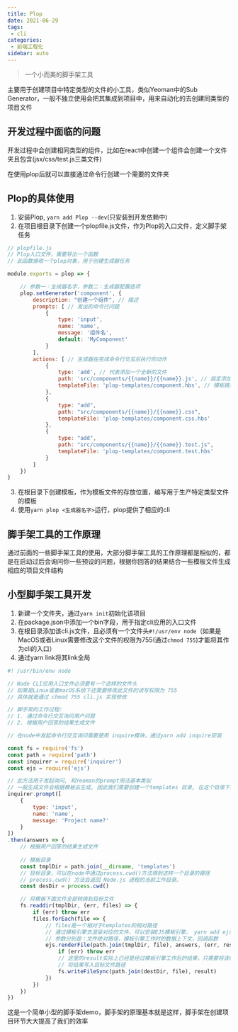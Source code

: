 ```yaml
---
title: Plop
date: 2021-06-29
tags:
 - cli
categories:
 - 前端工程化
sidebar: auto
---
```


> 一个小而美的脚手架工具

主要用于创建项目中特定类型的文件的小工具，类似Yeoman中的Sub Generator，一般不独立使用会把其集成到项目中，用来自动化的去创建同类型的项目文件

## 开发过程中面临的问题

开发过程中会创建相同类型的组件，比如在react中创建一个组件会创建一个文件夹且包含(jsx/css/test.js三类文件)

在使用plop后就可以直接通过命令行创建一个需要的文件夹

## Plop的具体使用

1. 安装Plop, `yarn add Plop --dev`(只安装到开发依赖中)
2. 在项目根目录下创建一个plopfile.js文件，作为Plop的入口文件，定义脚手架任务
```javaScript
// plopfile.js
// Plop入口文件，需要导出一个函数
// 此函数接收一个plop对象，用于创建生成器任务

module.exports = plop => {

    // 参数一：生成器名字，参数二：生成器配置选项
    plop.setGenerator('component', {
        description: "创建一个组件", // 描述
        prompts: [ // 发出的命令行问题
            {
                type: 'input',
                name: 'name',
                message: '组件名',
                default: 'MyComponent'
            }
        ],
        actions: [ // 生成器在完成命令行交互后执行的动作
            {
                type: 'add', // 代表添加一个全新的文件
                path: 'src/components/{{name}}/{{name}}.js', // 指定添加文件的路径，可以使用双花括号({{}})的插值表达式获取刚刚添加name
                templateFile: 'plop-templates/component.hbs', // 模板路径，可以在根目录创建一个模板文件夹，然后使用.hbs格式创建模板，且遵循其语法，使用{{}}插入数据
            },
            {
                type: "add",
                path: "src/components/{{name}}/{{name}}.css", 
                templateFile: 'plop-templates/component.css.hbs'
            },
            {
                type: "add",
                path: "src/components/{{name}}/{{name}}.test.js", 
                templateFile: 'plop-templates/component.test.hbs'
            }
        ]
    })
}
```
3. 在根目录下创建模板，作为模板文件的存放位置，编写用于生产特定类型文件的模板
4. 使用`yarn plop <生成器名字>`运行，plop提供了相应的cli

## 脚手架工具的工作原理

通过前面的一些脚手架工具的使用，大部分脚手架工具的工作原理都是相似的，都是在启动过后会询问你一些预设的问题，根据你回答的结果结合一些模板文件生成相应的项目文件结构

## 小型脚手架工具开发

1. 新建一个文件夹，通过`yarn init`初始化该项目
2. 在package.json中添加一个bin字段，用于指定cli应用的入口文件
3. 在根目录添加该cli.js文件，且必须有一个文件头`#!/usr/env node`（如果是MacOS或者Linux需要修改这个文件的权限为755(通过`chmod 755`)才能将其作为cli的入口）
4. 通过yarn link将其link全局

```javaScript
#! /usr/bin/env node

// Node CLI应用入口文件必须要有一个这样的文件头
// 如果是Linux或者macOS系统下还需要修改此文件的读写权限为 755
// 具体就是通过 chmod 755 cli.js 实现修改

// 脚手架的工作过程:
// 1. 通过命令行交互询问用户问题
// 2. 根据用户回答的结果生成文件

// 在node中发起命令行交互询问需要使用 inquire模块，通过yarn add inquire安装

const fs = require('fs')
const path = require('path')
const inquirer = require('inquirer')
const ejs = require('ejs')

// 此方法用于发起询问, 和Yeoman的prompt用法基本类似
// 一般生成文件会根据模板去生成, 因此我们需要创建一个templates 目录, 在这个目录下新建一些模板
inquirer.prompt([
    {
        type: 'input',
        name: 'name',
        message: 'Project name?'
    }
])
.then(answers => {
    // 根据用户回答的结果生成文件
    
    // 模板目录
    const tmplDir = path.join(__dirname, 'templates')
    // 目标目录，可以在node中通过process.cwd()方法得到这样一个目录的路径
    // process.cwd() 方法会返回 Node.js 进程的当前工作目录。
    const desDir = process.cwd()

    // 将模板下面文件全部转换到目标文件
    fs.readdir(tmplDir, (err, files) => {
        if (err) throw err
        files.forEach(file => {
            // files是一个相对于templates的相对路径
            // 通过模板引擎去渲染对应的文件，可以安装EJS模板引擎， yarn add ejs
            // 参数分别是：文件绝对路径，模板引擎工作时的数据上下文，回调函数
            ejs.renderFile(path.join(tmplDir, file), answers, (err, result) => {
                if (err) throw err
                // 这里的result实际上已经是经过模板引擎工作后的结果，只需要将该结果通过文件写入方式写入
                // 将结果写入目标文件路径
                fs.writeFileSync(path.join(destDir, file), result)
            })
        })
    })
})

```
这是一个简单小型的脚手架demo，脚手架的原理基本就是这样，脚手架在创建项目环节大大提高了我们的效率
